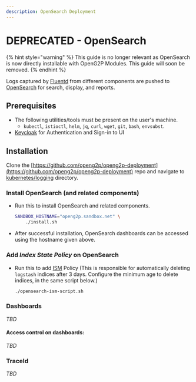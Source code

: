 ```yaml
---
description: OpenSearch Deployment
---
```


# DEPRECATED - OpenSearch

{% hint style="warning" %}
This guide is no longer relevant as OpenSearch is now directly installable with OpenG2P Modules. This guide will soon be removed.
{% endhint %}

Logs captured by [Fluentd](./) from different components are pushed to [OpenSearch](https://opensearch.org/) for search, display, and reports.

## Prerequisites

* The following utilities/tools must be present on the user's machine.
  * `kubectl`, `istioctl`, `helm`, `jq`, `curl`, `wget`, `git`, `bash`, `envsubst`.
* [Keycloak](broken-reference) for Authentication and Sign-in to UI

## Installation

Clone the [https://github.com/openg2p/openg2p-deployment](https://github.com/openg2p/openg2p-deployment) repo and navigate to [kubernetes/logging](https://github.com/OpenG2P/openg2p-deployment/tree/main/kubernetes/logging) directory.

### Install OpenSearch (and related components)

*   Run this to install OpenSearch and related components.

    ```bash
    SANDBOX_HOSTNAME="openg2p.sandbox.net" \
        ./install.sh
    ```
* After successful installation, OpenSearch dashboards can be accessed using the hostname given above.

### Add _Index State Policy_ on OpenSearch

*   Run this to add [ISM](https://opensearch.org/docs/latest/im-plugin/ism/index/) Policy (This is responsible for automatically deleting `logstash` indices after 3 days. Configure the minimum age to delete indices, in the same script below.)

    ```bash
    ./opensearch-ism-script.sh
    ```

### Dashboards&#x20;

_TBD_

#### Access control on dashboards:

_TBD_

### TraceId

_TBD_
